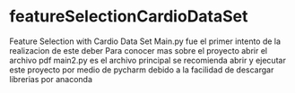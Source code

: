 # featureSelectionCardioDataSet
Feature Selection with Cardio Data Set
Main.py fue el primer intento de la realizacion de este deber
Para conocer mas sobre el proyecto abrir el archivo pdf
main2.py es el archivo principal
se recomienda abrir y ejecutar este proyecto por medio de pycharm debido a la facilidad de descargar librerias por anaconda

